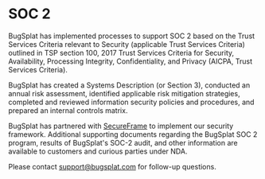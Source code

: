 # SOC 2

BugSplat has implemented processes to support SOC 2 based on the Trust Services Criteria relevant to Security (applicable Trust Services Criteria) outlined in TSP section 100, 2017 Trust Services Criteria for Security, Availability, Processing Integrity, Confidentiality, and Privacy (AICPA, Trust Services Criteria).

BugSplat has created a Systems Description (or Section 3), conducted an annual risk assessment, identified applicable risk mitigation strategies, completed and reviewed information security policies and procedures, and prepared an internal controls matrix.

BugSplat has partnered with [SecureFrame](https://secureframe.com/) to implement our security framework. Additional supporting documents regarding the BugSplat SOC 2 program, results of BugSplat's SOC-2 audit, and other information are available to customers and curious parties under NDA.

Please contact [support@bugsplat.com](mailto:support@bugsplat.com) for follow-up questions.
